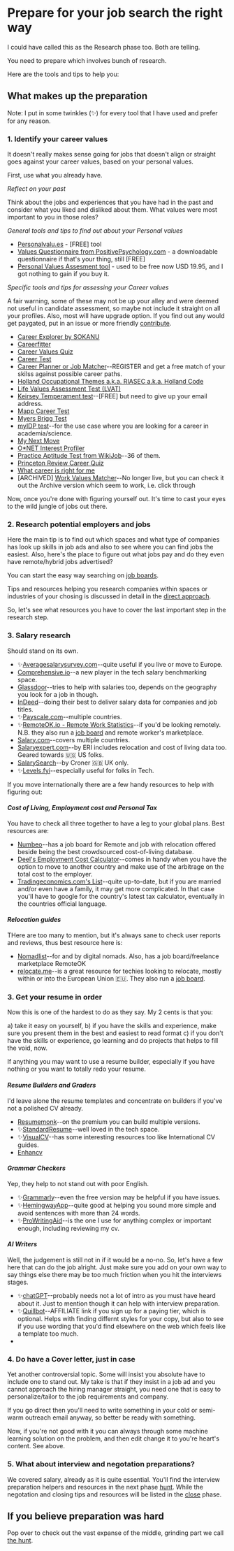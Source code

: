 # Prepare for your job search the right way

I could have called this as the Research phase too. Both are telling. 

You need to prepare which involves bunch of research. 

Here are the tools and tips to help you:

## What makes up the preparation

Note: I put in some twinkles (✨) for every tool that I have used and prefer for any reason.

### 1. Identify your career values

It doesn't really makes sense going for jobs that doesn't align or straight goes against your career values, based on your personal values. 
  
First, use what you already have. 

_Reflect on your past_

Think about the jobs and experiences that you have had in the past and consider what you liked and disliked about them. What values were most important to you in those roles?

_General tools and tips to find out about your Personal values_

* [Personalvalu.es](https://personalvalu.es/) - [FREE] tool
* [Values Questionnaire from PositivePsychology.com](https://positivepsychology.com/values-questionnaire/) - a downloadable questionnaire if that's your thing, still [FREE]
* [Personal Values Assesment tool](https://www.valuescentre.com/tools-assessments/pva/) - used to be free now USD 19.95, and I got nothing to gain if you buy it.

_Specific tools and tips for assessing your Career values_

A fair warning, some of these may not be up your alley and were deemed not useful in candidate assessment, so maybe not include it straight on all your profiles.
Also, most will have upgrade option. If you find out any would get paygated, put in an issue or more friendly [contribute](./).

* [Career Explorer by SOKANU](https://www.careerexplorer.com/career-test/)
* [Careerfitter](https://www.careerfitter.com/) 
* [Career Values Quiz](https://www.careerguidancecharts.com/career-values-quiz.html)
* [Career Test](https://www.123test.com/career-test/)
* [Career Planner or Job Matcher](https://www.prospects.ac.uk/planner)--REGISTER and get a free match of your skilss against possible career paths.
* [Holland Occupational Themes a.k.a. RIASEC a.k.a. Holland Code](https://www.truity.com/test/holland-code-career-test)
* [Life Values Assessment Test (LVAT)](https://www.whatsnext.com/life-values-self-assessment-test/)
* [Keirsey Temperament test](https://www.keirsey.com/sorter/register.aspx)--[FREE] but need to give up your email address.
* [Mapp Career Test](https://www.assessment.com/)
* [Myers Brigg Test](https://www.truity.com/test/type-finder-careers)
* [myIDP test](https://myidp.sciencecareers.org/?AspxAutoDetectCookieSupport=1)--for the use case where you are looking for a career in academia/science.
* [My Next Move](https://www.mynextmove.org/explore/ip)
* [O*NET Interest Profiler](https://www.mynextmove.org/explore/ip)
* [Practice Aptitude Test from WikiJob](https://www.wikijob.co.uk/aptitude-tests-home)--36 of them.
* [Princeton Review Career Quiz](https://www.princetonreview.com/quiz/career-quiz)
* [What career is right for me](https://www.whatcareerisrightforme.com/) 
* [ARCHIVED] [Work Values Matcher](https://web.archive.org/web/20210417015939/https://www.careeronestop.org/Toolkit/Careers/work-values-matcher.aspx)--No longer live, but you can check it out the Archive version which seem to work, i.e. click through

Now, once you're done with figuring yourself out.
It's time to cast your eyes to the wild jungle of jobs out there.

### 2. Research potential employers and jobs

Here the main tip is to find out which spaces and what type of companies has look up skills in job ads and also to see where you can find jobs the easiest. 
Also, here's the place to figure out what jobs pay and do they even have remote/hybrid jobs advertised?

You can start the easy way searching on [job boards](/channels/job-boards.md).

Tips and resources helping you research companies within spaces or industries of your chosing is discussed in detail in the [direct approach](/channels/direct-approach.md). 

So, let's see what resources you have to cover the last important step in the research step. 

### 3. Salary research

Should stand on its own.

* ✨[Averagesalarysurvey.com](https://www.averagesalarysurvey.com/)--quite useful if you live or move to Europe.
* [Comprehensive.io](https://www.comprehensive.io/)--a new player in the tech salary benchmarking space. 
* [Glassdoor](https://www.glassdoor.com)--tries to help with salaries too, depends on the geography you look for a job in though.
* [InDeed](https://www.indeed.com)--doing their best to deliver salary data for companies and job titles.
* ✨[Payscale.com](https://www.payscale.com/)--multiple countries.
* ✨[RemoteOK.io - Remote Work Statistics]([https://remoteok.com/remote-work-statistics)--if you'd be looking remotely. N.B. they also run a [job board](job-boards) and remote worker's marketplace.
* [Salary.com](https://www.salary.com/research)--covers multiple countries.
* [Salaryexpert.com](https://www.salaryexpert.com/)--by ERI includes relocation and cost of living data too. Geared towards 🇺🇸 US folks.
* [SalarySearch](https://www.salarysearch.co.uk/)--by Croner 🇬🇧 UK only.
* ✨[Levels.fyi](https://www.levels.fyi/)--especially useful for folks in Tech.

If you move internationally there are a few handy resources to help with figuring out:

#### _Cost of Living, Employment cost and Personal Tax_

You have to check all three together to have a leg to your global plans.
Best resources are:

* [Numbeo](https://www.numbeo.com)--has a job board for Remote and job with relocation offered beside being the best crowdsourced cost-of-living database.
* [Deel's Employment Cost Calculator](https://www.deel.com/employee-cost-calculator)--comes in handy when you have the option to move to another country and make use of the arbitrage on the total cost to the employer. 
* [Tradingeconomics.com's List](https://tradingeconomics.com/country-list/personal-income-tax-rate)--quite up-to-date, but if you are married and/or even have a family, it may get more complicated. In that case you'll have to google for the country's latest tax calculator, eventually in the countries official language. 

#### _Relocation guides_

THere are too many to mention, but it's always sane to check user reports and reviews, thus best resource here is:

* [Nomadlist](https://www.nomadlist.com)--for and by digital nomads. Also, has a job board/freelance marketplace RemoteOK
* [relocate.me](https://relocate.me)--is a great resource for techies looking to relocate, mostly within or into the European Union 🇪🇺. They also run a [job board](job-boards).  

### 3. Get your resume in order

Now this is one of the hardest to do as they say. 
My 2 cents is that you:

a) take it easy on yourself,
b) if you have the skills and experience, make sure you present them in the best and easiest to read format
c) if you don't have the skills or experience, go learning and do projects that helps to fill the void, now.

If anything you may want to use a resume builder, especially if you have nothing or you want to totally redo your resume.

#### _Resume Builders and Graders_

I'd leave alone the resume templates and concentrate on builders if you've not a polished CV already.

* [Resumemonk](https://www.resumonk.com/)--on the premium you can build multiple versions.
* ✨[StandardResume](https://standardresume.co/)--well loved in the tech space.
* ✨[VisualCV](https://www.visualcv.com/)--has some interesting resources too like International CV guides. 
* [Enhancv](https://enhancv.com/)

#### _Grammar Checkers_

Yep, they help to not stand out with poor English. 

* ✨[Grammarly](https://www.grammarly.com)--even the free version may be helpful if you have issues. 
* ✨[HemingwayApp](http://www.hemingwayapp.com/)--quite good at helping you sound more simple and avoid sentences with more than 24 words.
* ✨[ProWritingAid]()--is the one I use for anything complex or important enough, including reviewing my cv. 

#### _AI Writers_

Well, the judgement is still not in if it would be a no-no. So, let's have a few here that can do the job alright. Just make sure you add on your own way to say things else there may be too much friction when you hit the interviews stages.

* ✨[chatGPT](https://chat.openai.com/chat)--probably needs not a lot of intro as you must have heard about it. Just to mention though it can help with interview preparation.
* ✨[Quillbot](https://try.quillbot.com/p97a3jka1zab)--AFFILIATE link if you sign up for a paying tier, which is optional. Helps with finding differnt styles for your copy, but also to see if you use wording that you'd find elsewhere on the web which feels like a template too much. 
* 

### 4. Do have a Cover letter, just in case

Yet another controversial topic. 
Some will insist you absolute have to include one to stand out. 
My take is that if they insist in a job ad and you cannot approach the hiring manager straight, you need one that is easy to personalize/tailor to the job requirements and company. 

If you go direct then you'll need to write something in your cold or semi-warm outreach email anyway, so better be ready with something. 

Now, if you're not good with it you can always through some machine learning solution on the problem, and then edit change it to you're heart's content. See above. 

### 5. What about interview and negotation preparations?

We covered salary, already as it is quite essential. 
You'll find the interview preparation helpers and resources in the next phase [hunt](hunt).
While the negotation and closing tips and resources will be listed in the [close](close) phase.

## If you believe preparation was hard

Pop over to check out the vast expanse of the middle, grinding part we call [the hunt](hunt).

